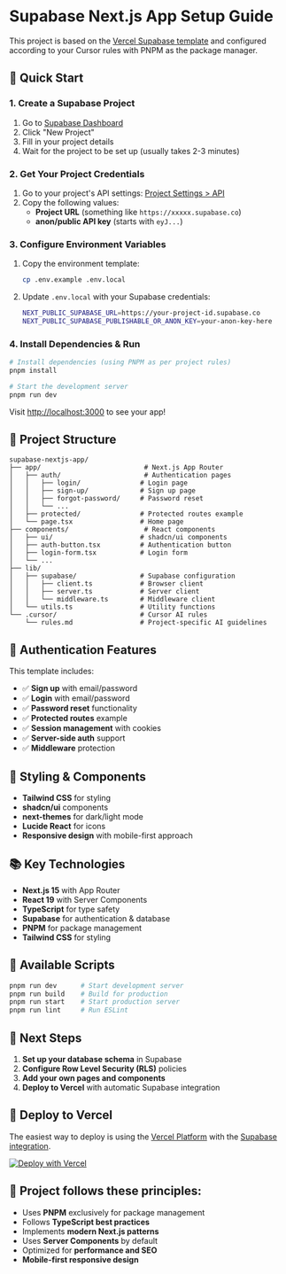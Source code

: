 # Supabase Next.js App Setup Guide

This project is based on the [Vercel Supabase template](https://vercel.com/templates/authentication/supabase) and configured according to your Cursor rules with PNPM as the package manager.

## 🚀 Quick Start

### 1. Create a Supabase Project
1. Go to [Supabase Dashboard](https://supabase.com/dashboard)
2. Click "New Project"
3. Fill in your project details
4. Wait for the project to be set up (usually takes 2-3 minutes)

### 2. Get Your Project Credentials
1. Go to your project's API settings: [Project Settings > API](https://supabase.com/dashboard/project/_?showConnect=true)
2. Copy the following values:
   - **Project URL** (something like `https://xxxxx.supabase.co`)
   - **anon/public API key** (starts with `eyJ...`)

### 3. Configure Environment Variables
1. Copy the environment template:
   ```bash
   cp .env.example .env.local
   ```

2. Update `.env.local` with your Supabase credentials:
   ```bash
   NEXT_PUBLIC_SUPABASE_URL=https://your-project-id.supabase.co
   NEXT_PUBLIC_SUPABASE_PUBLISHABLE_OR_ANON_KEY=your-anon-key-here
   ```

### 4. Install Dependencies & Run
```bash
# Install dependencies (using PNPM as per project rules)
pnpm install

# Start the development server
pnpm run dev
```

Visit [http://localhost:3000](http://localhost:3000) to see your app!

## 📁 Project Structure

```
supabase-nextjs-app/
├── app/                          # Next.js App Router
│   ├── auth/                     # Authentication pages
│   │   ├── login/               # Login page
│   │   ├── sign-up/             # Sign up page
│   │   ├── forgot-password/     # Password reset
│   │   └── ...
│   ├── protected/               # Protected routes example
│   └── page.tsx                 # Home page
├── components/                   # React components
│   ├── ui/                      # shadcn/ui components
│   ├── auth-button.tsx          # Authentication button
│   ├── login-form.tsx           # Login form
│   └── ...
├── lib/
│   ├── supabase/                # Supabase configuration
│   │   ├── client.ts            # Browser client
│   │   ├── server.ts            # Server client
│   │   └── middleware.ts        # Middleware client
│   └── utils.ts                 # Utility functions
└── .cursor/                     # Cursor AI rules
    └── rules.md                 # Project-specific AI guidelines
```

## 🔐 Authentication Features

This template includes:

- ✅ **Sign up** with email/password
- ✅ **Login** with email/password  
- ✅ **Password reset** functionality
- ✅ **Protected routes** example
- ✅ **Session management** with cookies
- ✅ **Server-side auth** support
- ✅ **Middleware** protection

## 🎨 Styling & Components

- **Tailwind CSS** for styling
- **shadcn/ui** components
- **next-themes** for dark/light mode
- **Lucide React** for icons
- **Responsive design** with mobile-first approach

## 📚 Key Technologies

- **Next.js 15** with App Router
- **React 19** with Server Components
- **TypeScript** for type safety
- **Supabase** for authentication & database
- **PNPM** for package management
- **Tailwind CSS** for styling

## 🔧 Available Scripts

```bash
pnpm run dev      # Start development server
pnpm run build    # Build for production
pnpm run start    # Start production server
pnpm run lint     # Run ESLint
```

## 📖 Next Steps

1. **Set up your database schema** in Supabase
2. **Configure Row Level Security (RLS)** policies
3. **Add your own pages and components**
4. **Deploy to Vercel** with automatic Supabase integration

## 🚀 Deploy to Vercel

The easiest way to deploy is using the [Vercel Platform](https://vercel.com/new) with the [Supabase integration](https://vercel.com/integrations/supabase).

[![Deploy with Vercel](https://vercel.com/button)](https://vercel.com/new/clone?repository-url=https%3A%2F%2Fgithub.com%2Fvercel%2Fnext.js%2Ftree%2Fcanary%2Fexamples%2Fwith-supabase&project-name=nextjs-with-supabase&repository-name=nextjs-with-supabase&demo-title=nextjs-with-supabase&demo-description=This+starter+configures+Supabase+Auth+to+use+cookies%2C+making+the+user%27s+session+available+throughout+the+entire+Next.js+app+-+Client+Components%2C+Server+Components%2C+Route+Handlers%2C+Server+Actions+and+Middleware.&demo-url=https%3A%2F%2Fdemo-nextjs-with-supabase.vercel.app%2F&external-id=https%3A%2F%2Fgithub.com%2Fvercel%2Fnext.js%2Ftree%2Fcanary%2Fexamples%2Fwith-supabase&demo-image=https%3A%2F%2Fdemo-nextjs-with-supabase.vercel.app%2Fopengraph-image.png)

## 🎯 Project follows these principles:

- Uses **PNPM** exclusively for package management
- Follows **TypeScript best practices**
- Implements **modern Next.js patterns**
- Uses **Server Components** by default
- Optimized for **performance and SEO**
- **Mobile-first responsive design**
